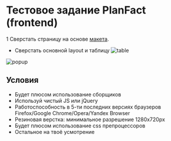 # Тестовое задание PlanFact (frontend)
1 Сверстать страницу на основе [макета](https://www.figma.com/file/b3L1Np4RYiicZAOMopHNkm/react-material-dashboard-free?node-id=0%3A1076).
  - Сверстать основной layout и таблицу ![table](https://github.com/planfact/frontend/raw/master/table.png)


![popup](https://github.com/planfact/frontend/raw/master/popup.png)
## Условия

- Будет плюсом использование сборщиков 
- Используй чистый JS или jQuery
- Работоспособность в 5-ти последних версиях браузеров Firefox/Google Chrome/Opera/Yandex Browser
- Резиновая верстка: минимальное разрешение 1280x720px
- Будет плюсом использование css препроцессоров 
- Остальное на твоё усмотрение
